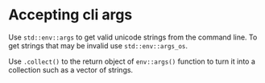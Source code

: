# Accepting cli args

Use `std::env::args` to get valid unicode strings from the command line. To get strings that may be invalid use `std::env::args_os`.

Use `.collect()` to the return object of `env::args()` function to turn it into a collection such as a vector of strings. 
